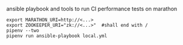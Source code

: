 ansible playbook and tools to run CI performance tests on marathon


    export MARATHON_URI=http://<...>
    export ZOOKEEPER_URI="zk://<...>"  #shall end with /
    pipenv --two
    pipenv run ansible-playbook local.yml
